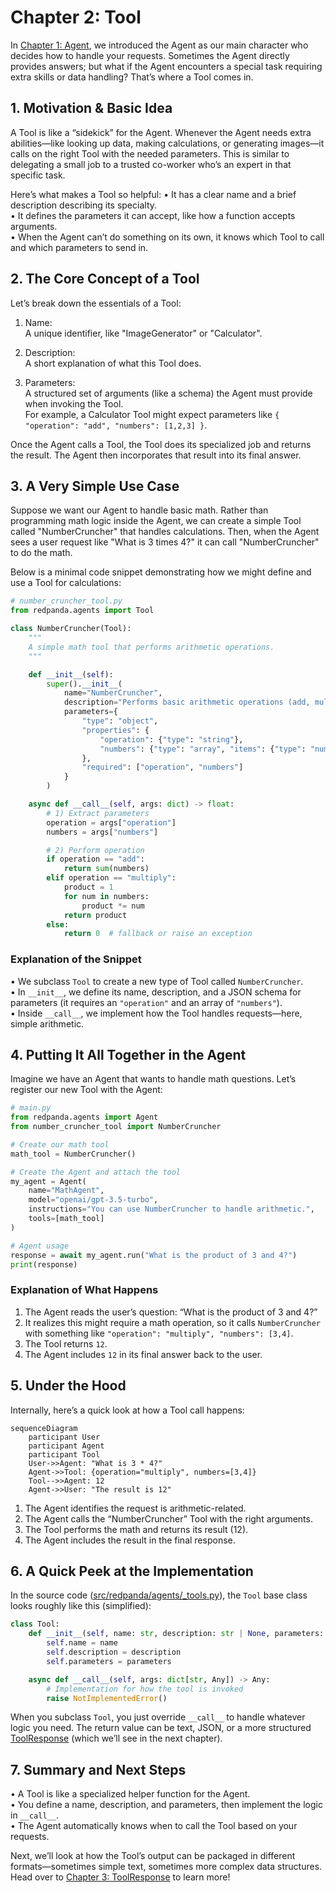 # Chapter 2: Tool

In [Chapter 1: Agent](01_agent_.md), we introduced the Agent as our main character who decides how to handle your requests. Sometimes the Agent directly provides answers; but what if the Agent encounters a special task requiring extra skills or data handling? That’s where a Tool comes in.

## 1. Motivation & Basic Idea

A Tool is like a “sidekick” for the Agent. Whenever the Agent needs extra abilities—like looking up data, making calculations, or generating images—it calls on the right Tool with the needed parameters. This is similar to delegating a small job to a trusted co-worker who’s an expert in that specific task.

Here’s what makes a Tool so helpful:
• It has a clear name and a brief description describing its specialty.  
• It defines the parameters it can accept, like how a function accepts arguments.  
• When the Agent can’t do something on its own, it knows which Tool to call and which parameters to send in.

## 2. The Core Concept of a Tool

Let’s break down the essentials of a Tool:

1. Name:  
   A unique identifier, like "ImageGenerator" or "Calculator".

2. Description:  
   A short explanation of what this Tool does.

3. Parameters:  
   A structured set of arguments (like a schema) the Agent must provide when invoking the Tool.  
   For example, a Calculator Tool might expect parameters like `{ "operation": "add", "numbers": [1,2,3] }`.

Once the Agent calls a Tool, the Tool does its specialized job and returns the result. The Agent then incorporates that result into its final answer.

## 3. A Very Simple Use Case

Suppose we want our Agent to handle basic math. Rather than programming math logic inside the Agent, we can create a simple Tool called "NumberCruncher" that handles calculations. Then, when the Agent sees a user request like "What is 3 times 4?" it can call "NumberCruncher" to do the math.

Below is a minimal code snippet demonstrating how we might define and use a Tool for calculations:

```python
# number_cruncher_tool.py
from redpanda.agents import Tool

class NumberCruncher(Tool):
    """
    A simple math tool that performs arithmetic operations.
    """

    def __init__(self):
        super().__init__(
            name="NumberCruncher",
            description="Performs basic arithmetic operations (add, multiply, etc.).",
            parameters={
                "type": "object",
                "properties": {
                    "operation": {"type": "string"},
                    "numbers": {"type": "array", "items": {"type": "number"}}
                },
                "required": ["operation", "numbers"]
            }
        )

    async def __call__(self, args: dict) -> float:
        # 1) Extract parameters
        operation = args["operation"]
        numbers = args["numbers"]

        # 2) Perform operation
        if operation == "add":
            return sum(numbers)
        elif operation == "multiply":
            product = 1
            for num in numbers:
                product *= num
            return product
        else:
            return 0  # fallback or raise an exception
```

### Explanation of the Snippet

• We subclass `Tool` to create a new type of Tool called `NumberCruncher`.  
• In `__init__`, we define its name, description, and a JSON schema for parameters (it requires an `"operation"` and an array of `"numbers"`).  
• Inside `__call__`, we implement how the Tool handles requests—here, simple arithmetic.

## 4. Putting It All Together in the Agent

Imagine we have an Agent that wants to handle math questions. Let’s register our new Tool with the Agent:

```python
# main.py
from redpanda.agents import Agent
from number_cruncher_tool import NumberCruncher

# Create our math tool
math_tool = NumberCruncher()

# Create the Agent and attach the tool
my_agent = Agent(
    name="MathAgent",
    model="openai/gpt-3.5-turbo",
    instructions="You can use NumberCruncher to handle arithmetic.",
    tools=[math_tool]
)

# Agent usage
response = await my_agent.run("What is the product of 3 and 4?")
print(response)
```

### Explanation of What Happens

1. The Agent reads the user’s question: “What is the product of 3 and 4?”  
2. It realizes this might require a math operation, so it calls `NumberCruncher` with something like `"operation": "multiply", "numbers": [3,4]`.  
3. The Tool returns `12`.  
4. The Agent includes `12` in its final answer back to the user.

## 5. Under the Hood

Internally, here’s a quick look at how a Tool call happens:

```mermaid
sequenceDiagram
    participant User
    participant Agent
    participant Tool
    User->>Agent: "What is 3 * 4?"
    Agent->>Tool: {operation="multiply", numbers=[3,4]}
    Tool-->>Agent: 12
    Agent->>User: "The result is 12"
```

1. The Agent identifies the request is arithmetic-related.  
2. The Agent calls the “NumberCruncher” Tool with the right arguments.  
3. The Tool performs the math and returns its result (12).  
4. The Agent includes the result in the final response.

## 6. A Quick Peek at the Implementation

In the source code ([src/redpanda/agents/_tools.py](../src/redpanda/agents/_tools.py)), the `Tool` base class looks roughly like this (simplified):

```python
class Tool:
    def __init__(self, name: str, description: str | None, parameters: dict[str, Any]):
        self.name = name
        self.description = description
        self.parameters = parameters

    async def __call__(self, args: dict[str, Any]) -> Any:
        # Implementation for how the tool is invoked
        raise NotImplementedError()
```

When you subclass `Tool`, you just override `__call__` to handle whatever logic you need. The return value can be text, JSON, or a more structured [ToolResponse](03_toolresponse_.md) (which we’ll see in the next chapter).

## 7. Summary and Next Steps

• A Tool is like a specialized helper function for the Agent.  
• You define a name, description, and parameters, then implement the logic in `__call__`.  
• The Agent automatically knows when to call the Tool based on your requests.

Next, we’ll look at how the Tool’s output can be packaged in different formats—sometimes simple text, sometimes more complex data structures. Head over to [Chapter 3: ToolResponse](03_toolresponse_.md) to learn more!
